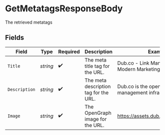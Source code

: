 # GetMetatagsResponseBody

The retrieved metatags


## Fields

| Field                                                        | Type                                                         | Required                                                     | Description                                                  | Example                                                      |
| ------------------------------------------------------------ | ------------------------------------------------------------ | ------------------------------------------------------------ | ------------------------------------------------------------ | ------------------------------------------------------------ |
| `Title`                                                      | *string*                                                     | :heavy_check_mark:                                           | The meta title tag for the URL.                              | Dub.co - Link Management for Modern Marketing Teams          |
| `Description`                                                | *string*                                                     | :heavy_check_mark:                                           | The meta description tag for the URL.                        | Dub.co is the open-source link management infrastructure ... |
| `Image`                                                      | *string*                                                     | :heavy_check_mark:                                           | The OpenGraph image for the URL.                             | https://assets.dub.co/thumbnail.jpg                          |